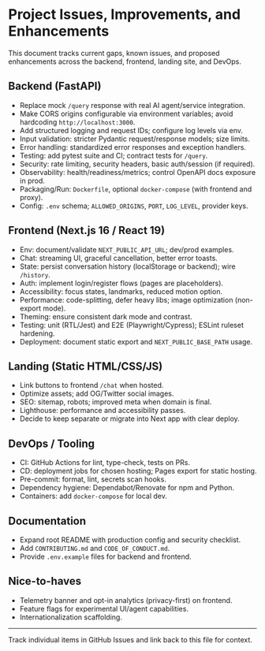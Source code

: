 # Project Issues, Improvements, and Enhancements

This document tracks current gaps, known issues, and proposed enhancements across the backend, frontend, landing site, and DevOps.

## Backend (FastAPI)
- Replace mock `/query` response with real AI agent/service integration.
- Make CORS origins configurable via environment variables; avoid hardcoding `http://localhost:3000`.
- Add structured logging and request IDs; configure log levels via env.
- Input validation: stricter Pydantic request/response models; size limits.
- Error handling: standardized error responses and exception handlers.
- Testing: add pytest suite and CI; contract tests for `/query`.
- Security: rate limiting, security headers, basic auth/session (if required).
- Observability: health/readiness/metrics; control OpenAPI docs exposure in prod.
- Packaging/Run: `Dockerfile`, optional `docker-compose` (with frontend and proxy).
- Config: `.env` schema; `ALLOWED_ORIGINS`, `PORT`, `LOG_LEVEL`, provider keys.

## Frontend (Next.js 16 / React 19)
- Env: document/validate `NEXT_PUBLIC_API_URL`; dev/prod examples.
- Chat: streaming UI, graceful cancellation, better error toasts.
- State: persist conversation history (localStorage or backend); wire `/history`.
- Auth: implement login/register flows (pages are placeholders).
- Accessibility: focus states, landmarks, reduced motion option.
- Performance: code-splitting, defer heavy libs; image optimization (non-export mode).
- Theming: ensure consistent dark mode and contrast.
- Testing: unit (RTL/Jest) and E2E (Playwright/Cypress); ESLint ruleset hardening.
- Deployment: document static export and `NEXT_PUBLIC_BASE_PATH` usage.

## Landing (Static HTML/CSS/JS)
- Link buttons to frontend `/chat` when hosted.
- Optimize assets; add OG/Twitter social images.
- SEO: sitemap, robots; improved meta when domain is final.
- Lighthouse: performance and accessibility passes.
- Decide to keep separate or migrate into Next app with clear deploy.

## DevOps / Tooling
- CI: GitHub Actions for lint, type-check, tests on PRs.
- CD: deployment jobs for chosen hosting; Pages export for static hosting.
- Pre-commit: format, lint, secrets scan hooks.
- Dependency hygiene: Dependabot/Renovate for npm and Python.
- Containers: add `docker-compose` for local dev.

## Documentation
- Expand root README with production config and security checklist.
- Add `CONTRIBUTING.md` and `CODE_OF_CONDUCT.md`.
- Provide `.env.example` files for backend and frontend.

## Nice-to-haves
- Telemetry banner and opt-in analytics (privacy-first) on frontend.
- Feature flags for experimental UI/agent capabilities.
- Internationalization scaffolding.

---

Track individual items in GitHub Issues and link back to this file for context.
